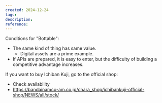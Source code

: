 ```yaml
---
created: 2024-12-24
tags: 
description: 
reference:
---
```

Conditions for "Bottable":
- The same kind of thing has same value.
	- Digital assets are a prime example.
- If APIs are prepared, it is easy to enter, but the difficulty of building a competitive advantage increases.

If you want to buy Ichiban Kuji, go to the official shop:
- Check availability
- https://bandainamco-am.co.jp/chara_shop/ichibankuji-official-shop/NEWS/all/stock/